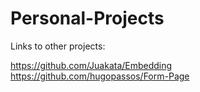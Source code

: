 # Personal-Projects

Links to other projects:

https://github.com/Juakata/Embedding
https://github.com/hugopassos/Form-Page
